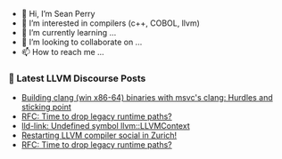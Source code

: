 - 👋 Hi, I’m Sean Perry
- 👀 I’m interested in compilers (c++, COBOL, llvm)
- 🌱 I’m currently learning ...
- 💞️ I’m looking to collaborate on ...
- 📫 How to reach me ...

<!---
s66perry/s66perry is a ✨ special ✨ repository because its `README.md` (this file) appears on your GitHub profile.
You can click the Preview link to take a look at your changes.
--->
### 📕 Latest LLVM Discourse Posts

<!-- DISCOURSE-LLVM:START -->
- [Building clang &lpar;win x86-64&rpar; binaries with msvc&#39;s clang: Hurdles and sticking point](https://discourse.llvm.org/t/building-clang-win-x86-64-binaries-with-msvcs-clang-hurdles-and-sticking-point/64809#post_2)
- [RFC: Time to drop legacy runtime paths?](https://discourse.llvm.org/t/rfc-time-to-drop-legacy-runtime-paths/64628?page=2#post_28)
- [lld-link: Undefined symbol llvm::LLVMContext](https://discourse.llvm.org/t/lld-link-undefined-symbol-llvm-llvmcontext/64581#post_3)
- [Restarting LLVM compiler social in Zurich!](https://discourse.llvm.org/t/restarting-llvm-compiler-social-in-zurich/64520#post_6)
- [RFC: Time to drop legacy runtime paths?](https://discourse.llvm.org/t/rfc-time-to-drop-legacy-runtime-paths/64628?page=2#post_27)
<!-- DISCOURSE-LLVM:END -->

